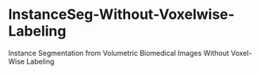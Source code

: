 # InstanceSeg-Without-Voxelwise-Labeling
Instance Segmentation from Volumetric Biomedical Images Without Voxel-Wise Labeling
